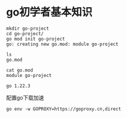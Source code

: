 # go初学者基本知识





```
mkdir go-project
cd go-project/
go mod init go-project
go: creating new go.mod: module go-project

ls
go.mod

cat go.mod 
module go-project

go 1.22.3
```





配置go下载加速

```
go env -w GOPROXY=https://goproxy.cn,direct
```





